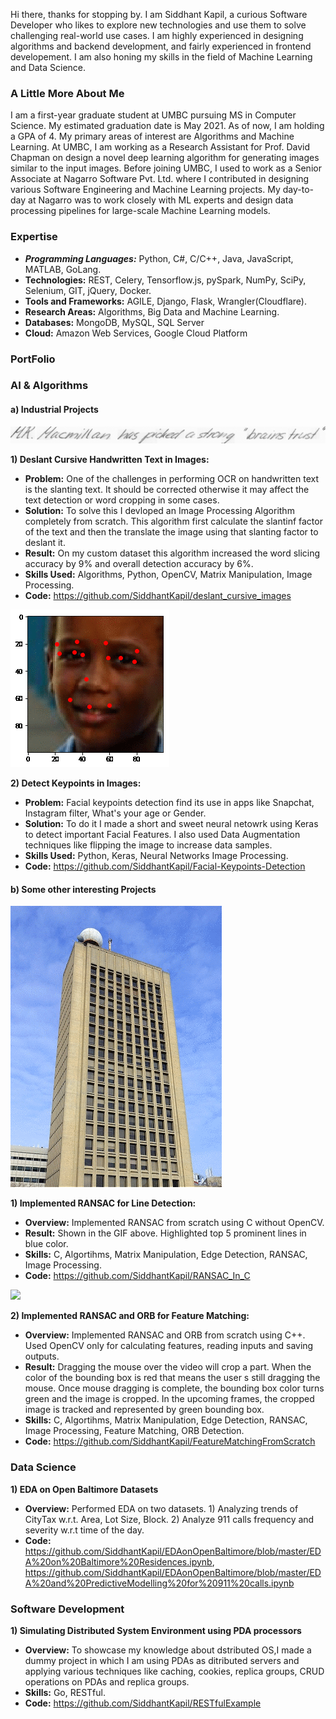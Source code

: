 
Hi there, thanks for stopping by. I am Siddhant Kapil, a curious Software Developer who likes to explore new technologies and use them to solve challenging real-world use cases. I am highly experienced in designing algorithms and backend development, and fairly experienced in frontend developement. I am also honing my skills in the field of Machine Learning and Data Science.

### A Little More About Me

I am a first-year graduate student at UMBC pursuing MS in Computer Science. My estimated graduation date is May 2021. As of now, I am holding a GPA of 4. My primary areas of interest are Algorithms and Machine Learning. At UMBC, I am working as a Research Assistant for Prof. David Chapman on design a novel deep learning algorithm for generating images similar to the input images. 
Before joining UMBC, I used to work as a Senior Associate at Nagarro Software Pvt. Ltd. where I contributed in designing various Software Engineering and Machine Learning projects. My day-to-day at Nagarro was to work closely with ML experts and design data processing pipelines for large-scale Machine Learning models.  


### Expertise
* ___Programming Languages:___ Python, C#, C/C++, Java, JavaScript, MATLAB, GoLang.
* __Technologies:__ REST, Celery, Tensorflow.js, pySpark, NumPy, SciPy, Selenium, GIT, jQuery, Docker.
* __Tools and Frameworks:__ AGILE, Django, Flask, Wrangler(Cloudflare).
* __Research Areas:__ Algorithms, Big Data and Machine Learning.
* __Databases:__ MongoDB, MySQL, SQL Server
* __Cloud:__ Amazon Web Services, Google Cloud Platform


### PortFolio

### AI & Algorithms

#### a) Industrial Projects

![](result_deslant.gif)

  __1) Deslant Cursive Handwritten Text in Images:__

   * __Problem:__ One of the challenges in performing OCR on handwritten text is the slanting text. It should be corrected otherwise it may affect the text detection or word cropping in some cases. 
   * __Solution:__ To solve this I devloped an Image Processing Algorithm completely from scratch. This algorithm first calculate the slantinf factor of the text and then the translate the image using that slanting factor to deslant it.
   * __Result:__ On my custom dataset this algorithm increased the word slicing accuracy by 9% and overall detection accuracy by 6%.
   * __Skills Used:__ Algorithms, Python, OpenCV, Matrix Manipulation, Image Processing.
   * __Code:__ https://github.com/SiddhantKapil/deslant_cursive_images
   
 ![](result_keypoints.gif)
 
  __2) Detect Keypoints in Images:__

   * __Problem:__ Facial keypoints detection find its use in apps like Snapchat, Instagram filter, What's your age or Gender.
   * __Solution:__ To do it I made a short and sweet neural netowrk using  Keras to detect important Facial Features. I also used Data Augmentation techniques like flipping the image to increase data samples.
   * __Skills Used:__ Python, Keras, Neural Networks Image Processing.
   * __Code:__ https://github.com/SiddhantKapil/Facial-Keypoints-Detection
   
#### b) Some other interesting Projects

  ![](result_ransac.gif)
  
   __1) Implemented RANSAC for Line Detection:__
   * __Overview:__ Implemented RANSAC from scratch using C without OpenCV.
   * __Result:__ Shown in the GIF above. Highlighted top 5 prominent lines in blue color.
   * __Skills:__ C, Algortihms, Matrix Manipulation, Edge Detection, RANSAC, Image Processing.
   * __Code:__ https://github.com/SiddhantKapil/RANSAC_In_C
   
   ![](result_featureMatching.gif)
   
   __2) Implemented RANSAC and ORB for Feature Matching:__
   * __Overview:__ Implemented RANSAC and ORB from scratch using C++. Used OpenCV only for calculating features, reading inputs and saving outputs.
   * __Result:__  Dragging the mouse over the video will crop a part. When the color of the bounding box is red that means the user s still dragging the mouse. Once mouse dragging is complete, the bounding box color turns green and the image is cropped. In the upcoming frames, the cropped image is tracked and represented by green bounding box.
   * __Skills:__ C, Algortihms, Matrix Manipulation, Edge Detection, RANSAC, Image Processing, Feature Matching, ORB Detection.
   * __Code:__ https://github.com/SiddhantKapil/FeatureMatchingFromScratch
   
### Data Science

   __1) EDA on Open Baltimore Datasets__
* __Overview:__ Performed EDA on two datasets. 1) Analyzing trends of CityTax w.r.t. Area, Lot Size, Block. 2) Analyze 911 calls frequency and severity w.r.t time of the day.
* __Code:__  https://github.com/SiddhantKapil/EDAonOpenBaltimore/blob/master/EDA%20on%20Baltimore%20Residences.ipynb,  https://github.com/SiddhantKapil/EDAonOpenBaltimore/blob/master/EDA%20and%20PredictiveModelling%20for%20911%20calls.ipynb

### Software Development

   __1) Simulating Distributed System Environment using PDA processors__

* __Overview:__ To showcase my knowledge about dstributed OS,I made a dummy project in which I am using PDAs as ditributed servers and applying various techniques like caching, cookies, replica groups, CRUD operations on PDAs and replica groups.
* __Skills:__ Go, RESTful.
* __Code:__ https://github.com/SiddhantKapil/RESTfulExample
   
   
